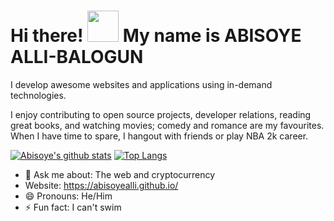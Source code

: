 # Hi there! <img src="https://raw.githubusercontent.com/MartinHeinz/MartinHeinz/master/wave.gif" width="50px"> My name is ABISOYE ALLI-BALOGUN

I develop awesome websites and applications using in-demand technologies. 

I enjoy contributing to open source projects, developer relations, reading great books, and watching movies; comedy and romance are my favourites. 
When I have time to spare, I hangout with friends or play NBA 2k career.

[![Abisoye's github stats](https://github-readme-stats.vercel.app/api/?username=AbisoyeAlli&show_icons=true&theme=radical)](https://github.com/AbisoyeAlli/github-readme-stats)
[![Top Langs](https://github-readme-stats.vercel.app/api/top-langs/?username=AbisoyeAlli&layout=compact&theme=dark)](https://github.com/AbisoyeAlli/github-readme-stats)


- 💬 Ask me about: The web and cryptocurrency
- Website: https://abisoyealli.github.io/
- 😄 Pronouns: He/Him
- ⚡ Fun fact: I can't swim
